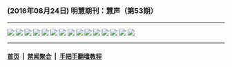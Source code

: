 ### (2016年08月24日) 明慧期刊：慧声（第53期）

---

<img src="http://qikan.minghui.org/mhqkpage/qikanimage/2016/08/23/hsh-53-read-online1.png"/> 

<img src="http://qikan.minghui.org/mhqkpage/qikanimage/2016/08/23/hsh-53-read-online2.png"/> 

<img src="http://qikan.minghui.org/mhqkpage/qikanimage/2016/08/23/hsh-53-read-online3.png"/> 

<img src="http://qikan.minghui.org/mhqkpage/qikanimage/2016/08/23/hsh-53-read-online4.png"/> 

<img src="http://qikan.minghui.org/mhqkpage/qikanimage/2016/08/23/hsh-53-read-online5.png"/> 

<img src="http://qikan.minghui.org/mhqkpage/qikanimage/2016/08/23/hsh-53-read-online6.png"/> 

<img src="http://qikan.minghui.org/mhqkpage/qikanimage/2016/08/23/hsh-53-read-online7.png"/> 

<img src="http://qikan.minghui.org/mhqkpage/qikanimage/2016/08/23/hsh-53-read-online8.png"/> 

<img src="http://qikan.minghui.org/mhqkpage/qikanimage/2016/08/23/hsh-53-read-online9.png"/> 

<img src="http://qikan.minghui.org/mhqkpage/qikanimage/2016/08/23/hsh-53-read-online10.png"/> 

<img src="http://qikan.minghui.org/mhqkpage/qikanimage/2016/08/23/hsh-53-read-online11.png"/> 

<img src="http://qikan.minghui.org/mhqkpage/qikanimage/2016/08/23/hsh-53-read-online12.png"/> 

<img src="http://qikan.minghui.org/mhqkpage/qikanimage/2016/08/23/hsh-53-read-online13.png"/> 

<img src="http://qikan.minghui.org/mhqkpage/qikanimage/2016/08/23/hsh-53-read-online14.png"/> 

<img src="http://qikan.minghui.org/mhqkpage/qikanimage/2016/08/23/hsh-53-read-online15.png"/> 



---

#### [首页](../../../..) &nbsp;|&nbsp; [禁闻聚合](https://github.com/gfw-breaker/banned-news) &nbsp;|&nbsp; [手把手翻墙教程](https://github.com/gfw-breaker/guides) 